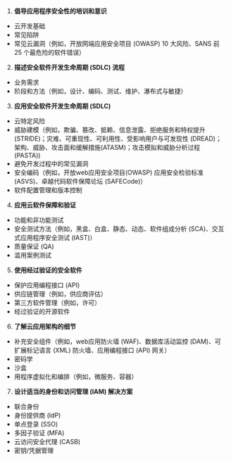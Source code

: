 1. **倡导应用程序安全性的培训和意识**
- 云开发基础
- 常见陷阱
- 常见云漏洞（例如，开放网端应用安全项目 (OWASP) 10 大风险、SANS 前 25 个最危险的软件错误）
2. **描述安全软件开发生命周期 (SDLC) 流程**
- 业务需求
- 阶段和方法（例如，设计、编码、测试、维护、瀑布式与敏捷）
3. **应用安全软件开发生命周期 (SDLC)**
- 云特定风险
- 威胁建模（例如，欺骗、篡改、抵赖、信息泄露、拒绝服务和特权提升 (STRIDE)；灾难、可重现性、可利用性、受影响用户与可发现性 (DREAD)；架构、威胁、攻击面和缓解措施(ATASM)；攻击模拟和威胁分析过程 (PASTA))
- 避免开发过程中的常见漏洞
- 安全编码（例如，开放web应用安全项目(OWASP) 应用安全检验标准 (ASVS)、卓越代码软件保障论坛 (SAFECode)）
- 软件配置管理和版本控制
4. **应用云软件保障和验证**
- 功能和非功能测试
- 安全测试方法（例如，黑盒、白盒、静态、动态、软件组成分析 (SCA)、交互式应用程序安全测试 (IAST)）
- 质量保证 (QA)
- 滥用案例测试
5. **使用经过验证的安全软件**
- 保护应用编程接口 (API)
- 供应链管理（例如，供应商评估）
- 第三方软件管理（例如，许可）
- 经过验证的开源软件
6. **了解云应用架构的细节**
- 补充安全组件（例如，web应用防火墙 (WAF)、数据库活动监控 (DAM)、可扩展标记语言 (XML) 防火墙、应用编程接口 (API) 网关）
- 密码学
- 沙盒
- 用程序虚拟化和编排（例如，微服务、容器）
7. **设计适当的身份和访问管理 (IAM) 解决方案**
- 联合身份
- 身份提供商 (IdP)
- 单点登录 (SSO)
- 多因子验证 (MFA)
- 云访问安全代理 (CASB)
- 密钥/凭据管理
